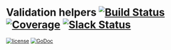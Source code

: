 # Validation helpers [![Build Status](https://ci.vmware.run/api/badges/go-openapi/validate/status.svg)](https://ci.vmware.run/go-openapi/validate) [![Coverage](https://coverage.vmware.run/badges/go-openapi/validate/coverage.svg)](https://coverage.vmware.run/go-openapi/validate) [![Slack Status](https://slackin.goswagger.io/badge.svg)](https://slackin.goswagger.io)

[![license](http://img.shields.io/badge/license-Apache%20v2-orange.svg)](https://raw.githubusercontent.com/go-openapi/validate/master/LICENSE) [![GoDoc](https://godoc.org/github.com/go-openapi/validate?status.svg)](http://godoc.org/github.com/go-openapi/validate)
